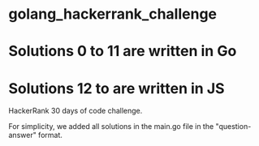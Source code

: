 # golang_hackerrank_challenge
# Solutions 0 to 11 are written in Go
# Solutions 12 to  are written in JS
HackerRank 30 days of code challenge.

For simplicity, we added all solutions in the main.go file in the "question-answer" format.






